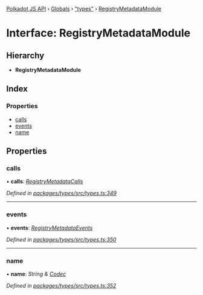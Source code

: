 [Polkadot JS API](../README.md) › [Globals](../globals.md) › ["types"](../modules/_types_.md) › [RegistryMetadataModule](_types_.registrymetadatamodule.md)

# Interface: RegistryMetadataModule

## Hierarchy

* **RegistryMetadataModule**

## Index

### Properties

* [calls](_types_.registrymetadatamodule.md#calls)
* [events](_types_.registrymetadatamodule.md#events)
* [name](_types_.registrymetadatamodule.md#name)

## Properties

###  calls

• **calls**: *[RegistryMetadataCalls](_types_.registrymetadatacalls.md)*

*Defined in [packages/types/src/types.ts:349](https://github.com/polkadot-js/api/blob/4653cc0d8/packages/types/src/types.ts#L349)*

___

###  events

• **events**: *[RegistryMetadataEvents](_types_.registrymetadataevents.md)*

*Defined in [packages/types/src/types.ts:350](https://github.com/polkadot-js/api/blob/4653cc0d8/packages/types/src/types.ts#L350)*

___

###  name

• **name**: *String & [Codec](_types_.codec.md)*

*Defined in [packages/types/src/types.ts:352](https://github.com/polkadot-js/api/blob/4653cc0d8/packages/types/src/types.ts#L352)*
